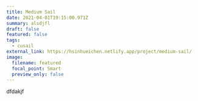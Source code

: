 ```yaml
---
title: Medium Sail
date: 2021-04-01T19:15:00.971Z
summary: alsdjfl
draft: false
featured: false
tags:
  - cusail
external_link: https://hsinhueichen.netlify.app/project/medium-sail/
image:
  filename: featured
  focal_point: Smart
  preview_only: false
---
```

dfdakjf